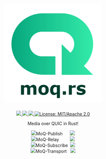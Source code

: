 <h1 align="center">
 <a href="https://moq.rs"><img src="https://raw.githubusercontent.com/moq-rs/moq-rs.github.io/master/res/moq-rs.png" alt="moq.rs"></a>
 <br>
</h1>
<p align="center">
 <a href="https://github.com/moq-rs/moq/actions">
  <img src="https://github.com/moq-rs/moq/workflows/cargo/badge.svg">
 </a>
 <a href="https://codecov.io/gh/moq-rs/moq">
  <img src="https://codecov.io/gh/moq-rs/moq/graph/badge.svg?token=C8PHISLUZF">
 </a>
 <a href="https://deps.rs/repo/github/moq-rs/moq">
  <img src="https://deps.rs/repo/github/moq-rs/moq/status.svg">
 </a>
 <a href="https://doc.rust-lang.org/1.6.0/complement-project-faq.html#why-dual-mitasl2-license">
  <img src="https://img.shields.io/badge/license-MIT%2FApache--2.0-blue" alt="License: MIT/Apache 2.0">
 </a>
</p>
<p align="center">
 Media over QUIC in Rust!
</p>
<p align="center">
    <img src="https://raw.githubusercontent.com/webrtc-rs/webrtc/master/doc/uncheck.png">MoQ-Publish &nbsp;&nbsp;&nbsp;&nbsp;&nbsp;<a href="https://crates.io/crates/moqp"><img src="https://img.shields.io/crates/v/moqp.svg"></a>
    <br>
    <img src="https://raw.githubusercontent.com/webrtc-rs/webrtc/master/doc/uncheck.png">MoQ-Relay &nbsp;&nbsp;&nbsp;&nbsp;&nbsp;&nbsp;&nbsp;&nbsp;<a href="https://crates.io/crates/moqr"><img src="https://img.shields.io/crates/v/moqr.svg"></a>
    <br>
    <img src="https://raw.githubusercontent.com/webrtc-rs/webrtc/master/doc/uncheck.png">MoQ-Subscribe &nbsp;<a href="https://crates.io/crates/moqs"><img src="https://img.shields.io/crates/v/moqs.svg"></a>
    <br>
    <img src="https://raw.githubusercontent.com/webrtc-rs/webrtc/master/doc/uncheck.png">MoQ-Transport &nbsp;&nbsp;<a href="https://crates.io/crates/moqt"><img src="https://img.shields.io/crates/v/moqt.svg"></a>
</p>
